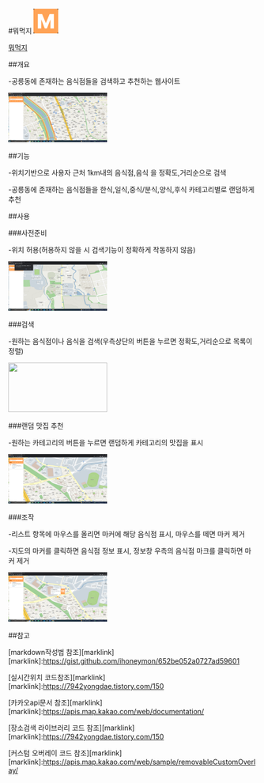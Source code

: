 #뭐먹지
<img src="img/mmj.png" width="50px" height="50px"></img>

[뭐먹지][mmj]

[mmj]: https://mmji.netlify.app

##개요

-공릉동에 존재하는 음식점들을 검색하고 추천하는 웹사이트

<img src="img/posA.png" width="200px" height="100px"></img>

##기능

-위치기반으로 사용자 근처 1km내의 음식점,음식 을 정확도,거리순으로 검색

-공릉동에 존재하는 음식점들을 한식,일식,중식/분식,양식,후식 카테고리별로 랜덤하게 추천

##사용

###사전준비

-위치 허용(허용하지 않을 시 검색기능이 정확하게 작동하지 않음)

<img src="img/posB.png" width="200px" height="100px"></img>

###검색

-원하는 음식점이나 음식을 검색(우측상단의 버튼을 누르면 정확도,거리순으로 목록이 정렬)

<img src="img/search.png" width="200px" height="100px"></img>

###랜덤 맛집 추천

-원하는 카테고리의 버튼을 누르면 랜덤하게 카테고리의 맛집을 표시

<img src="img/random.png" width="200px" height="100px"></img>

###조작

-리스트 항목에 마우스를 올리면 마커에 해당 음식점 표시, 마우스를 떼면 마커 제거

-지도의 마커를 클릭하면 음식점 정보 표시, 정보창 우측의 음식점 마크를 클릭하면 마커 제거

<img src="img/overlay.png" width="200px" height="100px"></img>

##참고

[markdown작성법 참조][marklink]
[marklink]:https://gist.github.com/ihoneymon/652be052a0727ad59601

[실시간위치 코드참조][marklink]
[marklink]:https://7942yongdae.tistory.com/150

[카카오api문서 참조][marklink]
[marklink]:https://apis.map.kakao.com/web/documentation/

[장소검색 라이브러리 코드 참조][marklink]
[marklink]:https://7942yongdae.tistory.com/150

[커스텀 오버레이 코드 참조][marklink]
[marklink]:https://apis.map.kakao.com/web/sample/removableCustomOverlay/
